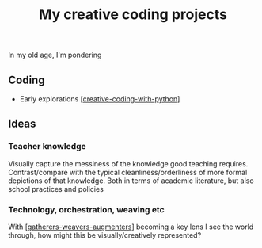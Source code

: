 ﻿---
backlinks:
- title: Creative Coding
  url: /sense/Teaching/Digital_Technologies/creative-coding.html
tags: creative-coding, python
title: My creative coding projects
type: note
---
In my old age, I'm pondering 

## Coding

- Early explorations [[creative-coding-with-python]]

## Ideas

### Teacher knowledge

Visually capture the messiness of the knowledge good teaching requires. Contrast/compare with the typical cleanliness/orderliness of more formal depictions of that knowledge. Both in terms of academic literature, but also school practices and policies 

### Technology, orchestration, weaving etc

With [[gatherers-weavers-augmenters]] becoming a key lens I see the world through, how might this be visually/creatively represented?


[//begin]: # "Autogenerated link references for markdown compatibility"
[creative-coding-with-python]: ../../Python/creative-coding-with-python "Creative coding experiments"
[gatherers-weavers-augmenters]: ../../Paper-Ideas/gatherers-weavers-augmenters "Gatherers, Weavers and Augmenters: Three principles for dynamic and sustainable delivery of quality learning and teaching"
[//end]: # "Autogenerated link references"